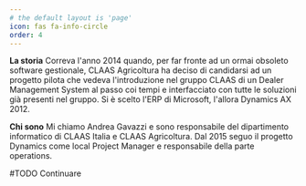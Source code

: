 ```yaml
---
# the default layout is 'page'
icon: fas fa-info-circle
order: 4
---
```


**La storia**
Correva l'anno 2014 quando, per far fronte ad un ormai obsoleto software gestionale, CLAAS Agricoltura ha deciso di candidarsi ad un progetto pilota che vedeva l'introduzione nel gruppo CLAAS di un Dealer Management System al passo coi tempi e interfacciato con tutte le soluzioni già presenti nel gruppo.
Si è scelto l'ERP di Microsoft, l'allora Dynamics AX 2012.


**Chi sono**
Mi chiamo Andrea Gavazzi e sono responsabile del dipartimento informatico di CLAAS Italia e CLAAS Agricoltura. Dal 2015 seguo il progetto Dynamics come local Project Manager e responsabile della parte operations.

#TODO
Continuare
